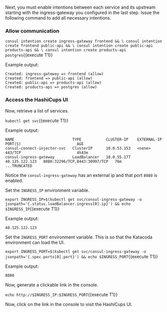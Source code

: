 Next, you must enable intentions between each service
and its upstream starting with the ingress-gateway
you configured in the last step. Issue the following
command to add all necessary intentions.

### Allow communication

`consul intention create ingress-gateway frontend && \
consul intention create frontend public-api && \
consul intention create public-api products-api && \
consul intention create products-api postgres`{{execute T1}}

Example output:

```plaintext
Created: ingress-gateway => frontend (allow)
Created: frontend => public-api (allow)
Created: public-api => products-api (allow)
Created: products-api => postgres (allow)
```

### Access the HashiCups UI

Now, retrieve a list of services.

`kubectl get svc`{{execute T1}}

Example output:

```plaintext
NAME                          TYPE           CLUSTER-IP    EXTERNAL-IP      PORT(S)                         AGE
consul-connect-injector-svc   ClusterIP      10.0.53.153   <none>           443/TCP                         4h43m
consul-ingress-gateway        LoadBalancer   10.0.55.177   40.125.122.123   8080:32296/TCP,8443:30997/TCP   76m
...TRUNCATED
```

Notice the `consul-ingress-gateway` has an external ip
and that port `8080` is enabled.

Set the `INGRESS_IP` environment variable.

`export INGRESS_IP=$(kubectl get svc/consul-ingress-gateway -o jsonpath='{.status.loadBalancer.ingress[0].ip}') && echo $INGRESS_IP`{{execute T1}}

Example output:

```plaintext
40.125.122.123
```

Set the `INGRESS_PORT` environment variable. This is so that the
Katacoda environment can load the UI.

`export INGRESS_PORT=$(kubectl get svc/consul-ingress-gateway -o jsonpath='{.spec.ports[0].port}') && echo $INGRESS_PORT`{{execute T1}}

Example output:

```plaintext
8080
```

Now, generate a clickable link in the console.

`echo http://$INGRESS_IP:$INGRESS_PORT`{{execute T1}}

Now, click on the link in the console to visit the HashiCups UI.

